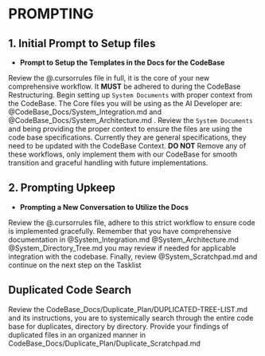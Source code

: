 # PROMPTING

## 1. Initial Prompt to Setup files

- **Prompt to Setup the Templates in the Docs for the CodeBase**

Review the @.cursorrules file in full, it is the core of your new comprehensive workflow. It **MUST** be adhered to during the CodeBase Restructuring. Begin setting up `System Documents` with proper context from the CodeBase. The Core files you will be using as the AI Developer are: @CodeBase_Docs/System_Integration.md and @CodeBase_Docs/System_Architecture.md . Review the `System Documents` and being providing the proper context to ensure the files are using the code base specifications. Currently they are general specifications, they need to be updated with the CodeBase Context. **DO NOT** Remove any of these workflows, only implement them with our CodeBase for smooth transition and graceful handling with future implementations.

## 2. Prompting Upkeep

- **Prompting a New Conversation to Utilize the Docs**

Review the @.cursorrules file, adhere to this strict workflow to ensure code is implemented gracefully. Remember that you have comprehensive documentation in @System_Integration.md @System_Architecture.md @System_Directory_Tree.md you may review if needed for applicable integration with the codebase. Finally, review @System_Scratchpad.md and continue on the next step on the Tasklist

## Duplicated Code Search

Review the CodeBase_Docs/Duplicate_Plan/DUPLICATED-TREE-LIST.md and its instructions, you are to systemically search through the entire code base for duplicates, directory by directory. Provide your findings of duplicated files in an organized manner in CodeBase_Docs/Duplicate_Plan/Duplicate_Scratchpad.md
